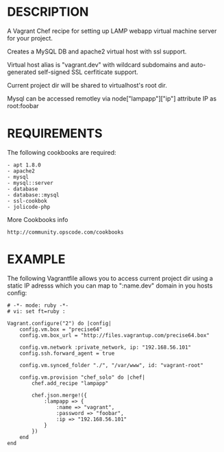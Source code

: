 DESCRIPTION
===========

A Vagrant Chef recipe for setting up LAMP webapp virtual machine server for your project.

Creates a MySQL DB and apache2 virtual host with ssl support.

Virtual host alias is "vagrant.dev" with wildcard subdomains and 
auto-generated self-signed SSL cerfiticate support.

Current project dir will be shared to virtualhost's root dir.

Mysql can be accessed remotley via node["lampapp"]["ip"] attribute IP as root:foobar

REQUIREMENTS
============

The following cookbooks are required:

    - apt 1.8.0
    - apache2
    - mysql
    - mysql::server
    - database
    - database::mysql
    - ssl-cookbok
    - jolicode-php

More Cookbooks info

    http://community.opscode.com/cookbooks

EXAMPLE
=======

The following Vagrantfile allows you to access current project dir using
a static IP adresss which you can map to ":name.dev" domain in you hosts config:

    # -*- mode: ruby -*-
    # vi: set ft=ruby :

    Vagrant.configure("2") do |config|
        config.vm.box = "precise64"
        config.vm.box_url = "http://files.vagrantup.com/precise64.box"
     
        config.vm.network :private_network, ip: "192.168.56.101"
        config.ssh.forward_agent = true

        config.vm.synced_folder "./", "/var/www", id: "vagrant-root"
        
        config.vm.provision "chef_solo" do |chef|
            chef.add_recipe "lampapp"

            chef.json.merge!({
                :lampapp => {
                    :name => "vagrant",
                    :password => "foobar",
                    :ip => "192.168.56.101"
                }
            })
        end
    end
